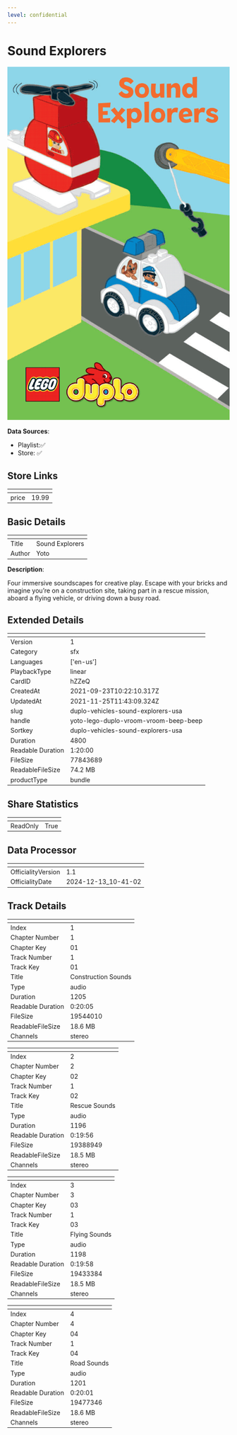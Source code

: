 ```yaml
---
level: confidential
---
```

# Sound Explorers

![card_[hZZeQ].png](../../img/cards/card_[hZZeQ].png)

**Data Sources**: 

- Playlist:✅
- Store: ✅


## Store Links

| <!-- --> | <!-- --> |
| - | - |
| price | 19.99 |


## Basic Details

| <!-- --> | <!-- --> |
| - | - |
| Title | Sound Explorers |
| Author | Yoto |

**Description**:

Four immersive soundscapes for creative play. Escape with your bricks and imagine you’re on a construction site, taking part in a rescue mission, aboard a flying vehicle, or driving down a busy road.


## Extended Details

| <!-- --> | <!-- --> |
| - | - |
| Version | 1 |
| Category | sfx |
| Languages | ['en-us'] |
| PlaybackType | linear |
| CardID | hZZeQ |
| CreatedAt | 2021-09-23T10:22:10.317Z |
| UpdatedAt | 2021-11-25T11:43:09.324Z |
| slug | duplo-vehicles-sound-explorers-usa |
| handle | yoto-lego-duplo-vroom-vroom-beep-beep |
| Sortkey | duplo-vehicles-sound-explorers-usa |
| Duration | 4800 |
| Readable Duration | 1:20:00 |
| FileSize | 77843689 |
| ReadableFileSize | 74.2 MB |
| productType | bundle |


## Share Statistics

| <!-- --> | <!-- --> |
| - | - |
| ReadOnly | True |


## Data Processor

| <!-- --> | <!-- --> |
| - | - |
| OfficialityVersion | 1.1
| OfficialityDate | 2024-12-13_10-41-02


## Track Details

| <!-- --> | <!-- --> |
| - | - |
| Index | 1 |
| Chapter Number | 1 |
| Chapter Key | 01 |
| Track Number | 1 |
| Track Key | 01 |
| Title | Construction Sounds |
| Type | audio |
| Duration | 1205 |
| Readable Duration | 0:20:05 |
| FileSize | 19544010 |
| ReadableFileSize | 18.6 MB |
| Channels | stereo |

| <!-- --> | <!-- --> |
| - | - |
| Index | 2 |
| Chapter Number | 2 |
| Chapter Key | 02 |
| Track Number | 1 |
| Track Key | 02 |
| Title | Rescue Sounds |
| Type | audio |
| Duration | 1196 |
| Readable Duration | 0:19:56 |
| FileSize | 19388949 |
| ReadableFileSize | 18.5 MB |
| Channels | stereo |

| <!-- --> | <!-- --> |
| - | - |
| Index | 3 |
| Chapter Number | 3 |
| Chapter Key | 03 |
| Track Number | 1 |
| Track Key | 03 |
| Title | Flying Sounds |
| Type | audio |
| Duration | 1198 |
| Readable Duration | 0:19:58 |
| FileSize | 19433384 |
| ReadableFileSize | 18.5 MB |
| Channels | stereo |

| <!-- --> | <!-- --> |
| - | - |
| Index | 4 |
| Chapter Number | 4 |
| Chapter Key | 04 |
| Track Number | 1 |
| Track Key | 04 |
| Title | Road Sounds  |
| Type | audio |
| Duration | 1201 |
| Readable Duration | 0:20:01 |
| FileSize | 19477346 |
| ReadableFileSize | 18.6 MB |
| Channels | stereo |


